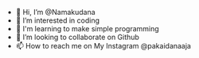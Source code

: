 - 👋 Hi, I’m @Namakudana
- 👀 I’m interested in coding
- 🌱 I'm learning to make simple programming
- 💞️ I’m looking to collaborate on Github
- 📫 How to reach me on My Instagram @pakaidanaaja

<!---
Namakudana/Namakudana is a ✨ special ✨ repository because its `README.md` (this file) appears on your GitHub profile.
You can click the Preview link to take a look at your changes.
--->
